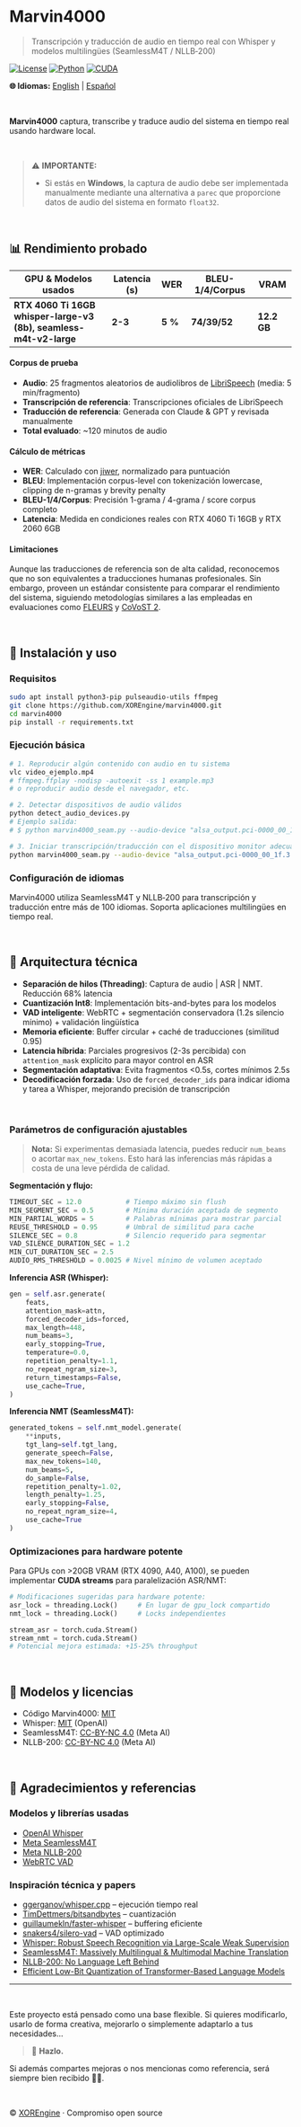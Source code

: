 <!-- Marvin4000 - Real-time Audio Transcription & Translation -->
<!-- © 2025 XOREngine (WallyByte) -->
<!-- https://github.com/XOREngine/marvin4000 -->

# Marvin4000

> Transcripción y traducción de audio en tiempo real con Whisper y modelos multilingües (SeamlessM4T / NLLB‑200)

[![License](https://img.shields.io/badge/license-MIT-lightgrey)](LICENSE)
[![Python](https://img.shields.io/badge/Python-3.10%2B-blue)](https://www.python.org/downloads/)
[![CUDA](https://img.shields.io/badge/GPU-Accelerated-green)](https://developer.nvidia.com/cuda-toolkit)

**🌐 Idiomas:** [English](README.md) | [Español](README.es.md)

<br>

**Marvin4000** captura, transcribe y traduce audio del sistema en tiempo real usando hardware local.

<br>

> ⚠️ **IMPORTANTE:**
>
> * Si estás en **Windows**, la captura de audio debe ser implementada manualmente mediante una alternativa a `parec` que proporcione datos de audio del sistema en formato `float32`.

<br>

## 📊 Rendimiento probado

| GPU & Modelos usados                                                | Latencia (s) | WER       | BLEU-1/4/Corpus | VRAM        |
| ------------------------------------------------------------------- | ------------ | --------- | --------------- | ----------- |
| **RTX 4060 Ti 16GB<br>whisper-large-v3 (8b), seamless-m4t-v2-large** | **2-3**      | **5 %** | **74/39/52**    | **12.2 GB** |

#### Corpus de prueba

* **Audio**: 25 fragmentos aleatorios de audiolibros de [LibriSpeech](https://www.openslr.org/12) (media: 5 min/fragmento)
* **Transcripción de referencia**: Transcripciones oficiales de LibriSpeech
* **Traducción de referencia**: Generada con Claude & GPT y revisada manualmente
* **Total evaluado**: \~120 minutos de audio

#### Cálculo de métricas

* **WER**: Calculado con [jiwer](https://github.com/jitsi/jiwer), normalizado para puntuación
* **BLEU**: Implementación corpus-level con tokenización lowercase, clipping de n-gramas y brevity penalty
* **BLEU-1/4/Corpus**: Precisión 1-grama / 4-grama / score corpus completo
* **Latencia**: Medida en condiciones reales con RTX 4060 Ti 16GB y RTX 2060 6GB

#### Limitaciones

Aunque las traducciones de referencia son de alta calidad, reconocemos que no son equivalentes a traducciones humanas profesionales. Sin embargo, proveen un estándar consistente para comparar el rendimiento del sistema, siguiendo metodologías similares a las empleadas en evaluaciones como [FLEURS](https://arxiv.org/abs/2205.12446) y [CoVoST 2](https://arxiv.org/abs/2007.10310).

<br>

## 🚀 Instalación y uso

### Requisitos

```bash
sudo apt install python3-pip pulseaudio-utils ffmpeg
git clone https://github.com/XOREngine/marvin4000.git
cd marvin4000
pip install -r requirements.txt
```

### Ejecución básica

```bash
# 1. Reproducir algún contenido con audio en tu sistema
vlc video_ejemplo.mp4
# ffmpeg.ffplay -nodisp -autoexit -ss 1 example.mp3
# o reproducir audio desde el navegador, etc.

# 2. Detectar dispositivos de audio válidos
python detect_audio_devices.py
# Ejemplo salida:
# $ python marvin4000_seam.py --audio-device "alsa_output.pci-0000_00_1f.3.analog-stereo.monitor"

# 3. Iniciar transcripción/traducción con el dispositivo monitor adecuado
python marvin4000_seam.py --audio-device "alsa_output.pci-0000_00_1f.3.analog-stereo.monitor"
```

### Configuración de idiomas

Marvin4000 utiliza SeamlessM4T y NLLB‑200 para transcripción y traducción entre más de 100 idiomas. Soporta aplicaciones multilingües en tiempo real.

<br>

## 🔬 Arquitectura técnica

* **Separación de hilos (Threading)**: Captura de audio | ASR | NMT. Reducción 68% latencia
* **Cuantización Int8**: Implementación bits-and-bytes para los modelos
* **VAD inteligente**: WebRTC + segmentación conservadora (1.2s silencio mínimo) + validación lingüística
* **Memoria eficiente**: Buffer circular + caché de traducciones (similitud 0.95)
* **Latencia híbrida**: Parciales progresivos (2-3s percibida) con `attention_mask` explícito para mayor control en ASR
* **Segmentación adaptativa**: Evita fragmentos <0.5s, cortes mínimos 2.5s
* **Decodificación forzada**: Uso de `forced_decoder_ids` para indicar idioma y tarea a Whisper, mejorando precisión de transcripción

<br>

### Parámetros de configuración ajustables

> **Nota:** Si experimentas demasiada latencia, puedes reducir `num_beams` o acortar `max_new_tokens`. Esto hará las inferencias más rápidas a costa de una leve pérdida de calidad.

**Segmentación y flujo:**

```python
TIMEOUT_SEC = 12.0           # Tiempo máximo sin flush
MIN_SEGMENT_SEC = 0.5        # Mínima duración aceptada de segmento
MIN_PARTIAL_WORDS = 5        # Palabras mínimas para mostrar parcial
REUSE_THRESHOLD = 0.95       # Umbral de similitud para cache
SILENCE_SEC = 0.8            # Silencio requerido para segmentar
VAD_SILENCE_DURATION_SEC = 1.2
MIN_CUT_DURATION_SEC = 2.5
AUDIO_RMS_THRESHOLD = 0.0025 # Nivel mínimo de volumen aceptado
```

**Inferencia ASR (Whisper):**

```python
gen = self.asr.generate(
    feats,
    attention_mask=attn,
    forced_decoder_ids=forced,
    max_length=448,
    num_beams=3,
    early_stopping=True,
    temperature=0.0,
    repetition_penalty=1.1,
    no_repeat_ngram_size=3,
    return_timestamps=False,
    use_cache=True,
)
```

**Inferencia NMT (SeamlessM4T):**

```python
generated_tokens = self.nmt_model.generate(
    **inputs,
    tgt_lang=self.tgt_lang,
    generate_speech=False,
    max_new_tokens=140,
    num_beams=5,
    do_sample=False,
    repetition_penalty=1.02,
    length_penalty=1.25,
    early_stopping=False,
    no_repeat_ngram_size=4,
    use_cache=True
)
```

### Optimizaciones para hardware potente

Para GPUs con >20GB VRAM (RTX 4090, A40, A100), se pueden implementar **CUDA streams** para paralelización ASR/NMT:

```python
# Modificaciones sugeridas para hardware potente:
asr_lock = threading.Lock()     # En lugar de gpu_lock compartido
nmt_lock = threading.Lock()     # Locks independientes

stream_asr = torch.cuda.Stream()
stream_nmt = torch.cuda.Stream()
# Potencial mejora estimada: +15-25% throughput
```

<br>

## 📜 Modelos y licencias

* Código Marvin4000: [MIT](LICENSE)
* Whisper: [MIT](https://github.com/openai/whisper/blob/main/LICENSE) (OpenAI)
* SeamlessM4T: [CC-BY-NC 4.0](https://github.com/facebookresearch/seamless_communication/blob/main/LICENSE) (Meta AI)
* NLLB-200: [CC-BY-NC 4.0](https://huggingface.co/facebook/nllb-200-3.3B) (Meta AI)

<br>

## 🙏 Agradecimientos y referencias

### Modelos y librerías usadas

* [OpenAI Whisper](https://github.com/openai/whisper)
* [Meta SeamlessM4T](https://github.com/facebookresearch/seamless_communication)
* [Meta NLLB-200](https://github.com/facebookresearch/fairseq/tree/nllb)
* [WebRTC VAD](https://webrtc.org/)

### Inspiración técnica y papers

* [ggerganov/whisper.cpp](https://github.com/ggerganov/whisper.cpp) – ejecución tiempo real
* [TimDettmers/bitsandbytes](https://github.com/TimDettmers/bitsandbytes) – cuantización
* [guillaumekln/faster-whisper](https://github.com/guillaumekln/faster-whisper) – buffering eficiente
* [snakers4/silero-vad](https://github.com/snakers4/silero-vad) – VAD optimizado
* [Whisper: Robust Speech Recognition via Large-Scale Weak Supervision](https://arxiv.org/abs/2212.04356)
* [SeamlessM4T: Massively Multilingual & Multimodal Machine Translation](https://arxiv.org/abs/2308.11596)
* [NLLB-200: No Language Left Behind](https://arxiv.org/abs/2207.04672)
* [Efficient Low-Bit Quantization of Transformer-Based Language Models](https://arxiv.org/abs/2305.12889)

---

<br>

Este proyecto está pensado como una base flexible. Si quieres modificarlo, usarlo de forma creativa, mejorarlo o simplemente adaptarlo a tus necesidades...

> 💪 **Hazlo.**

Si además compartes mejoras o nos mencionas como referencia, será siempre bien recibido 🙌😜.

<br>

© [XOREngine](https://xorengine.com) · Compromiso open source

<br>

<!-- keywords: whisper, seamlessM4T, realtime transcription, translation, streaming audio, cuda, multilingual, vad, low latency, NLLB, ASR, NMT -->